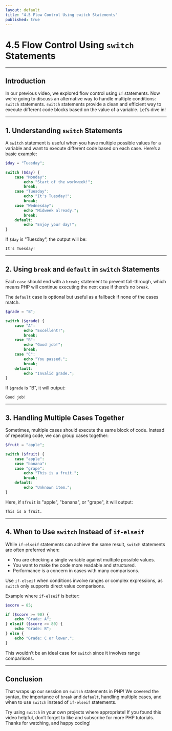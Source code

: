 ```yaml
---
layout: default
title: "4.5 Flow Control Using switch Statements"
published: true
---
```


# 4.5 Flow Control Using `switch` Statements

---

## **Introduction**

In our previous video, we explored flow control using `if` statements. Now we’re going to discuss an alternative way to handle multiple conditions: `switch` statements. `switch` statements provide a clean and efficient way to execute different code blocks based on the value of a variable. Let’s dive in!

---

## **1. Understanding `switch` Statements**

A `switch` statement is useful when you have multiple possible values for a variable and want to execute different code based on each case. Here’s a basic example:

```php
$day = "Tuesday";

switch ($day) {
    case "Monday":
        echo "Start of the workweek!";
        break;
    case "Tuesday":
        echo "It's Tuesday!";
        break;
    case "Wednesday":
        echo "Midweek already.";
        break;
    default:
        echo "Enjoy your day!";
}
```

If `$day` is "Tuesday", the output will be:

```
It's Tuesday!
```

---

## **2. Using `break` and `default` in `switch` Statements**

Each `case` should end with a `break;` statement to prevent fall-through, which means PHP will continue executing the next case if there’s no `break`.

The `default` case is optional but useful as a fallback if none of the cases match.

```php
$grade = "B";

switch ($grade) {
    case "A":
        echo "Excellent!";
        break;
    case "B":
        echo "Good job!";
        break;
    case "C":
        echo "You passed.";
        break;
    default:
        echo "Invalid grade.";
}
```

If `$grade` is "B", it will output:

```
Good job!
```

---

## **3. Handling Multiple Cases Together**

Sometimes, multiple cases should execute the same block of code. Instead of repeating code, we can group cases together:

```php
$fruit = "apple";

switch ($fruit) {
    case "apple":
    case "banana":
    case "grape":
        echo "This is a fruit.";
        break;
    default:
        echo "Unknown item.";
}
```

Here, if `$fruit` is "apple", "banana", or "grape", it will output:

```
This is a fruit.
```

---

## **4. When to Use `switch` Instead of `if-elseif`**

While `if-elseif` statements can achieve the same result, `switch` statements are often preferred when:

- You are checking a single variable against multiple possible values.
- You want to make the code more readable and structured.
- Performance is a concern in cases with many comparisons.

Use `if-elseif` when conditions involve ranges or complex expressions, as `switch` only supports direct value comparisons.

Example where `if-elseif` is better:

```php
$score = 85;

if ($score >= 90) {
    echo "Grade: A";
} elseif ($score >= 80) {
    echo "Grade: B";
} else {
    echo "Grade: C or lower.";
}
```

This wouldn’t be an ideal case for `switch` since it involves range comparisons.

---

## **Conclusion**

That wraps up our session on `switch` statements in PHP! We covered the syntax, the importance of `break` and `default`, handling multiple cases, and when to use `switch` instead of `if-elseif` statements.

Try using `switch` in your own projects where appropriate! If you found this video helpful, don’t forget to like and subscribe for more PHP tutorials. Thanks for watching, and happy coding!
